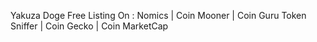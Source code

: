 Yakuza Doge 
Free Listing On :
Nomics | Coin Mooner | Coin Guru
Token Sniffer | Coin Gecko | Coin MarketCap

<!---
YakuzaDoge/YakuzaDoge is a ✨ special ✨ repository because its `README.md` (this file) appears on your GitHub profile.
You can click the Preview link to take a look at your changes.
--->
